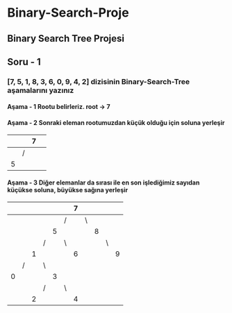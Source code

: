 # Binary-Search-Proje

## Binary Search Tree Projesi

## Soru - 1

### [7, 5, 1, 8, 3, 6, 0, 9, 4, 2] dizisinin Binary-Search-Tree aşamalarını yazınız

#### Aşama - 1 Rootu belirleriz. root -> 7

#### Aşama - 2 Sonraki eleman rootumuzdan küçük olduğu için soluna yerleşir

|     |     |   7 |     |
| --- | :-: | --: | --- |
|     |  /  |     |     |
| 5   |     |     |     |

#### Aşama - 3 Diğer elemanlar da sırası ile en son işlediğimiz sayıdan küçükse soluna, büyükse sağına yerleşir

|     |     |     |     |     |     | 7   |     |     |     |     |
| --- | :-: | --: | --- | :-: | --: | --- | :-: | --: | --- | --- |
|     |     |     |     |     |   / |     | \   |     |     |     |
|     |     |     |     |  5  |     |     |     |   8 |     |     |
|     |     |     | /   |     |  \  |     |     |     | \   |     |
|     |     |   1 |     |     |     | 6   |     |     |     | 9   |
|     |  /  |     | \   |     |     |     |     |     |     |     |
| 0   |     |     |     |  3  |     |     |     |     |     |     |
|     |     |     | /   |     |  \  |     |     |     |     |     |
|     |     |   2 |     |     |     | 4   |     |     |     |     |
